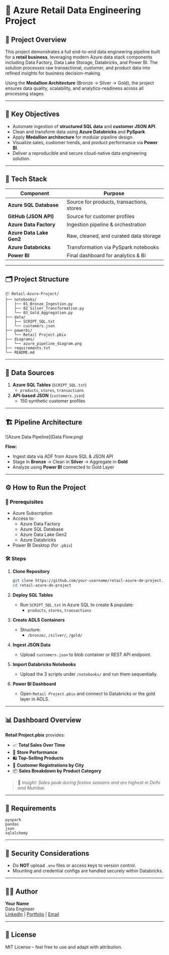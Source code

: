 # 🛒 Azure Retail Data Engineering Project

## 🧾 Project Overview

This project demonstrates a full end-to-end data engineering pipeline built for a **retail business**, leveraging modern Azure data stack components including Data Factory, Data Lake Storage, Databricks, and Power BI. The solution processes raw transactional, customer, and product data into refined insights for business decision-making.

Using the **Medallion Architecture** (Bronze → Silver → Gold), the project ensures data quality, scalability, and analytics-readiness across all processing stages.

---

## 🚀 Key Objectives

- Automate ingestion of **structured SQL data** and **customer JSON API**.
- Clean and transform data using **Azure Databricks** and **PySpark**.
- Apply **Medallion architecture** for modular pipeline design.
- Visualize sales, customer trends, and product performance via **Power BI**.
- Deliver a reproducible and secure cloud-native data engineering solution.

---

## 🧰 Tech Stack

| Component              | Purpose                               |
|------------------------|----------------------------------------|
| **Azure SQL Database** | Source for products, transactions, stores |
| **GitHub (JSON API)**  | Source for customer profiles            |
| **Azure Data Factory** | Ingestion pipeline & orchestration     |
| **Azure Data Lake Gen2**| Raw, cleaned, and curated data storage |
| **Azure Databricks**   | Transformation via PySpark notebooks   |
| **Power BI**           | Final dashboard for analytics & BI     |

---

## 🗂️ Project Structure

```
📦 Retail-Azure-Project/
├── notebooks/
│   ├── 01_Bronze_Ingestion.py
│   ├── 02_Silver_Transformation.py
│   └── 03_Gold_Aggregation.py
├── data/
│   ├── SCRIPT_SQL.txt
│   └── customers.json
├── powerbi/
│   └── Retail Project.pbix
├── diagrams/
│   └── azure_pipeline_diagram.png
├── requirements.txt
└── README.md
```

---

## 🧩 Data Sources

1. **Azure SQL Tables** (`SCRIPT_SQL.txt`)
   - `products`, `stores`, `transactions`
2. **API-based JSON** (`customers.json`)
   - 150 synthetic customer profiles

---

## 🏗️ Pipeline Architecture

![Azure Data Pipeline](Data Flow.png)

**Flow:**
- Ingest data via ADF from Azure SQL & JSON API
- Stage in **Bronze** → Clean in **Silver** → Aggregate in **Gold**
- Analyze using **Power BI** connected to Gold Layer

---

## ⚙️ How to Run the Project

### 🔧 Prerequisites

- Azure Subscription
- Access to:
  - Azure Data Factory
  - Azure SQL Database
  - Azure Data Lake Gen2
  - Azure Databricks
- Power BI Desktop (for `.pbix`)

### 🛠️ Steps

1. **Clone Repository**
   ```bash
   git clone https://github.com/your-username/retail-azure-de-project.git
   cd retail-azure-de-project
   ```

2. **Deploy SQL Tables**
   - Run `SCRIPT_SQL.txt` in Azure SQL to create & populate:
     - `products`, `stores`, `transactions`

3. **Create ADLS Containers**
   - Structure:
     - `/bronze/`, `/silver/`, `/gold/`

4. **Ingest JSON Data**
   - Upload `customers.json` to blob container or REST API endpoint.

5. **Import Databricks Notebooks**
   - Upload the 3 scripts under `/notebooks/` and run them sequentially.

6. **Power BI Dashboard**
   - Open `Retail Project.pbix` and connect to Databricks or the gold layer in ADLS.

---

## 📊 Dashboard Overview

**Retail Project.pbix** provides:

- 📈 **Total Sales Over Time**
- 🏬 **Store Performance**
- 🛍️ **Top-Selling Products**
- 👥 **Customer Registrations by City**
- 📦 **Sales Breakdown by Product Category**

> 📌 _Insight: Sales peak during festive seasons and are highest in Delhi and Mumbai._

---

## 📄 Requirements

```text
pyspark
pandas
json
sqlalchemy
```

---

## 🔐 Security Considerations

- Do **NOT** upload `.env` files or access keys to version control.
- Mounting and credential configs are handled securely within Databricks.

---

## 🙋‍♂️ Author

**Your Name**  
Data Engineer  
[LinkedIn](#) | [Portfolio](#) | [Email](#)

---

## 📜 License

MIT License – feel free to use and adapt with attribution.
